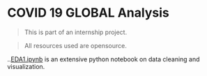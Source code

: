 # COVID 19 GLOBAL Analysis

> This is part of an internship project.

> All resources used are opensource.

..[EDA1.ipynb](https://github.com/tanyajainC137/COVID-19-Global-Analysis/blob/master/EDA1.ipynb) is an extensive python notebook on data cleaning and visualization.
